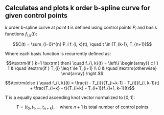 ## Calculates and plots **k** order b-spline curve for given control points

$`k`$ order b-spline curve at point **t** is defined using control points $`P_i`$ and basis functions $`f_{i, k}(t)`$:
```math
C(t) = \sum_{i=0}^{n} P_i f_{i, k}(t), \quad t \in [T_{k-1}, T_{n+1}]
```

Where each basis function is recurrently defined as: 
```math 
\textrm{if } k=1 \textrm{ then} \quad f_{i, k}(t) = \left\{ \begin{array}{ c l } 1 & \quad \textrm{if } T_{i} \leq t \le T_{i+1} \\ 0 & \quad \textrm{otherwise} \end{array} \right.
```
```math
\textrm{else } \quad f_{i, k}(t) = \frac{t - T_{i}}{T_{i+k-1} - T_{i}}f_{i, k-1}(t) + \frac{T_{i+k} - t}{T_{i+k} - T_{i+1}}f_{i+1, k-1}(t)
```

T is a equally spaced ascending knot vector normalized to $`[0, 1]`$:
```math
T = (t_{0}, t_{1}, ..., t_{n+k}), \quad \textrm{where } n + 1 \textrm{ is total number of control points}
```
